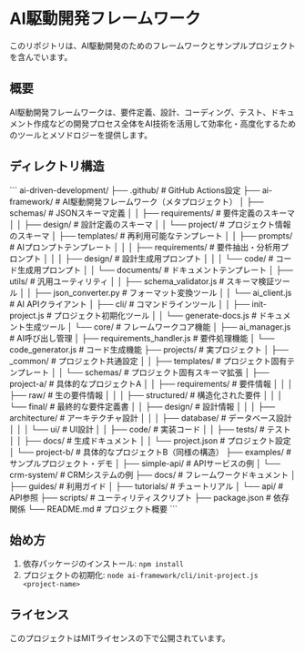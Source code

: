 # AI駆動開発フレームワーク

このリポジトリは、AI駆動開発のためのフレームワークとサンプルプロジェクトを含んでいます。

## 概要

AI駆動開発フレームワークは、要件定義、設計、コーディング、テスト、ドキュメント作成などの開発プロセス全体をAI技術を活用して効率化・高度化するためのツールとメソドロジーを提供します。

## ディレクトリ構造

\`\`\`
ai-driven-development/
├── .github/                         # GitHub Actions設定
├── ai-framework/                    # AI駆動開発フレームワーク（メタプロジェクト）
│   ├── schemas/                     # JSONスキーマ定義
│   │   ├── requirements/            # 要件定義のスキーマ
│   │   ├── design/                  # 設計定義のスキーマ
│   │   └── project/                 # プロジェクト情報のスキーマ
│   ├── templates/                   # 再利用可能なテンプレート
│   │   ├── prompts/                 # AIプロンプトテンプレート
│   │   │   ├── requirements/        # 要件抽出・分析用プロンプト
│   │   │   ├── design/              # 設計生成用プロンプト
│   │   │   └── code/                # コード生成用プロンプト
│   │   └── documents/               # ドキュメントテンプレート
│   ├── utils/                       # 汎用ユーティリティ
│   │   ├── schema_validator.js      # スキーマ検証ツール
│   │   ├── json_converter.py        # フォーマット変換ツール
│   │   └── ai_client.js             # AI APIクライアント
│   ├── cli/                         # コマンドラインツール
│   │   ├── init-project.js          # プロジェクト初期化ツール
│   │   └── generate-docs.js         # ドキュメント生成ツール
│   └── core/                        # フレームワークコア機能
│       ├── ai_manager.js            # AI呼び出し管理
│       ├── requirements_handler.js  # 要件処理機能
│       └── code_generator.js        # コード生成機能
├── projects/                        # 実プロジェクト
│   ├── _common/                     # プロジェクト共通設定
│   │   ├── templates/               # プロジェクト固有テンプレート
│   │   └── schemas/                 # プロジェクト固有スキーマ拡張
│   ├── project-a/                   # 具体的なプロジェクトA
│   │   ├── requirements/            # 要件情報
│   │   │   ├── raw/                 # 生の要件情報
│   │   │   ├── structured/          # 構造化された要件
│   │   │   └── final/               # 最終的な要件定義書
│   │   ├── design/                  # 設計情報
│   │   │   ├── architecture/        # アーキテクチャ設計
│   │   │   ├── database/            # データベース設計
│   │   │   └── ui/                  # UI設計
│   │   ├── code/                    # 実装コード
│   │   ├── tests/                   # テスト
│   │   ├── docs/                    # 生成ドキュメント
│   │   └── project.json             # プロジェクト設定
│   └── project-b/                   # 具体的なプロジェクトB（同様の構造）
├── examples/                        # サンプルプロジェクト・デモ
│   ├── simple-api/                  # APIサービスの例
│   └── crm-system/                  # CRMシステムの例
├── docs/                            # フレームワークドキュメント
│   ├── guides/                      # 利用ガイド
│   ├── tutorials/                   # チュートリアル
│   └── api/                         # API参照
├── scripts/                         # ユーティリティスクリプト
├── package.json                     # 依存関係
└── README.md                        # プロジェクト概要
\`\`\`

## 始め方

1. 依存パッケージのインストール: `npm install`
2. プロジェクトの初期化: `node ai-framework/cli/init-project.js <project-name>`

## ライセンス

このプロジェクトはMITライセンスの下で公開されています。
